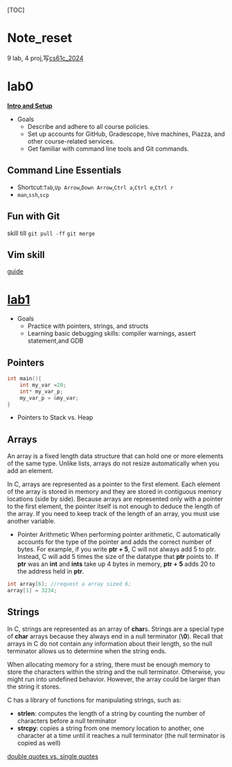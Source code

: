 [TOC]
# Note_reset
9 lab, 4 proj,写[cs61c_2024](https://cs61c.org/su24/)
# lab0
[**Intro and Setup**](https://web.archive.org/web/20220615223519/https://cs61c.org/sp22/labs/lab00/#gradescope)
* Goals
    * Describe and adhere to all course policies.
    * Set up accounts for GitHub, Gradescope, hive machines, Piazza, and other course-related services.
    * Get familiar with command line tools and Git commands.

## Command Line Essentials
* Shortcut:``Tab``,``Up Arrow``,``Down Arrow``,``Ctrl a``,``Ctrl e``,``Ctrl r``
* ``man``,``ssh``,``scp``

## Fun with Git 
skill till ``git pull -ff`` ``git merge``

## Vim skill
[guide](https://docs.google.com/document/d/1WQF6hQK8CXtlGynSAIX7Rts6q8lykarrqX-zkb9ZDyc/view?pli=1)


# [lab1](https://cs61c.org/su24/labs/lab01/)
* Goals
    * Practice with pointers, strings, and structs
    * Learning basic debugging skills: compiler warnings, assert statement,and GDB

## Pointers

```c
int main(){
    int my_var =20;
    int* my_var_p;
    my_var_p = &my_var;
}

```
* Pointers to Stack vs. Heap

## Arrays
An array is a fixed length data structure that can hold one or more elements of the same type. Unlike lists, arrays do not resize automatically when you add an element.

In C, arrays are represented as a pointer to the first element. Each element of the array is stored in memory and they are stored in contiguous memory locations (side by side). Because arrays are represented only with a pointer to the first element, the pointer itself is not enough to deduce the length of the array. If you need to keep track of the length of an array, you must use another variable.

* Pointer Arithmetic
When performing pointer arithmetic, C automatically accounts for the type of the pointer and adds the correct number of bytes. For example, if you write **ptr + 5**, C will not always add 5 to ptr. Instead, C will add 5 times the size of the datatype that **ptr** points to. If **ptr** was an **int** and **ints** take up 4 bytes in memory, **ptr + 5** adds 20 to the address held in **ptr**.

```c
int array[6]; //request a array sized 6;
array[1] = 3234;
```

## Strings

In C, strings are represented as an array of **char**s. Strings are a special type of **char** arrays because they always end in a null terminator (**\0**). Recall that arrays in C do not contain any information about their length, so the null terminator allows us to determine when the string ends.

When allocating memory for a string, there must be enough memory to store the characters within the string and the null terminator. Otherwise, you might run into undefined behavior. However, the array could be larger than the string it stores.

C has a library of functions for manipulating strings, such as:

* **strlen**: computes the length of a string by counting the number of characters before a null terminator
* **strcpy**: copies a string from one memory location to another, one character at a time until it reaches a null terminator (the null terminator is copied as well)

[double quotes vs. single quotes](https://stackoverflow.com/questions/3683602/single-quotes-vs-double-quotes-in-c-or-c)

